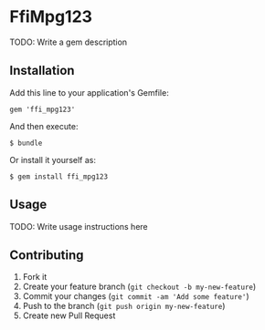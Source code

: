 # FfiMpg123

TODO: Write a gem description

## Installation

Add this line to your application's Gemfile:

    gem 'ffi_mpg123'

And then execute:

    $ bundle

Or install it yourself as:

    $ gem install ffi_mpg123

## Usage

TODO: Write usage instructions here

## Contributing

1. Fork it
2. Create your feature branch (`git checkout -b my-new-feature`)
3. Commit your changes (`git commit -am 'Add some feature'`)
4. Push to the branch (`git push origin my-new-feature`)
5. Create new Pull Request
